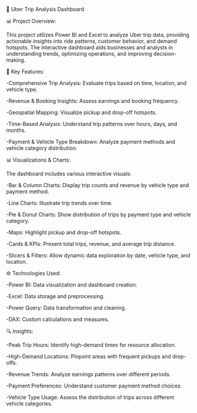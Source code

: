 🚖 Uber Trip Analysis Dashboard

📊 Project Overview:

This project utilizes Power BI and Excel to analyze Uber trip data, providing actionable insights into ride patterns, customer behavior, and demand hotspots. The interactive dashboard aids businesses and analysts in understanding trends, optimizing operations, and improving decision-making.

🧩 Key Features:

-Comprehensive Trip Analysis: Evaluate trips based on time, location, and vehicle type.

-Revenue & Booking Insights: Assess earnings and booking frequency.

-Geospatial Mapping: Visualize pickup and drop-off hotspots.

-Time-Based Analysis: Understand trip patterns over hours, days, and months.

-Payment & Vehicle Type Breakdown: Analyze payment methods and vehicle category distribution.

📊 Visualizations & Charts:

The dashboard includes various interactive visuals:

-Bar & Column Charts: Display trip counts and revenue by vehicle type and payment method.

-Line Charts: Illustrate trip trends over time.

-Pie & Donut Charts: Show distribution of trips by payment type and vehicle category.

-Maps: Highlight pickup and drop-off hotspots.

-Cards & KPIs: Present total trips, revenue, and average trip distance.

-Slicers & Filters: Allow dynamic data exploration by date, vehicle type, and location.

⚙️ Technologies Used:

-Power BI: Data visualization and dashboard creation.

-Excel: Data storage and preprocessing.

-Power Query: Data transformation and cleaning.

-DAX: Custom calculations and measures.

🔍 Insights:

-Peak Trip Hours: Identify high-demand times for resource allocation.

-High-Demand Locations: Pinpoint areas with frequent pickups and drop-offs.

-Revenue Trends: Analyze earnings patterns over different periods.

-Payment Preferences: Understand customer payment method choices.

-Vehicle Type Usage: Assess the distribution of trips across different vehicle categories.
